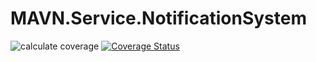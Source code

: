 # MAVN.Service.NotificationSystem

![calculate coverage](https://github.com/OpenMAVN/MAVN.Service.NotificationSystem/workflows/coverage%20report/badge.svg)
[![Coverage Status](https://coveralls.io/repos/github/OpenMAVN/MAVN.Service.NotificationSystem/badge.svg?branch=master)](https://coveralls.io/github/OpenMAVN/MAVN.Service.NotificationSystem?branch=master)
